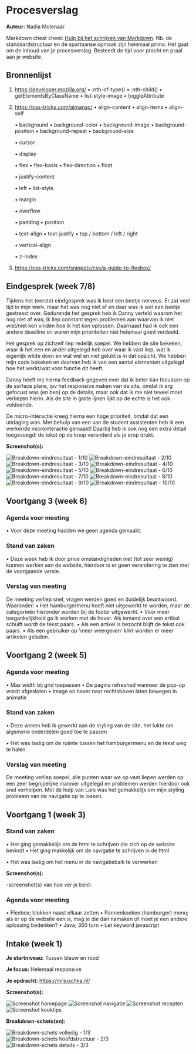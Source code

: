 # Procesverslag
**Auteur:** Nadia Molenaar

Markdown cheat cheet: [Hulp bij het schrijven van Markdown](https://github.com/adam-p/markdown-here/wiki/Markdown-Cheatsheet). Nb. de standaardstructuur en de spartaanse opmaak zijn helemaal prima. Het gaat om de inhoud van je procesverslag. Besteedt de tijd voor pracht en praal aan je website.



## Bronnenlijst
1. https://developer.mozilla.org/
      • :nth-of-type()
      • :nth-child()
      • getElementsByClassName
      • list-style-image 
      • toggleAttribute
      
2. https://css-tricks.com/almanac/ 
      • align-content
      • align-items
      • align-self
      
      • background
      • background-color
      • background-image
      • background-position
      • background-repeat
      • background-size
      
      • cursor
      
      • display
      
      • flex
      • flex-basis
      • flex-direction
      • float
      
      • justify-content
      
      • left
      • list-style
      
      • margin
      
      • overflow
      
      • padding
      • position
      
      • text-align
      • text-justify
      • top / bottom / left / right
      
      • vertical-align
      
      • z-index
      
3. https://css-tricks.com/snippets/css/a-guide-to-flexbox/

## Eindgesprek (week 7/8)

Tijdens het (eerste) eindgesprek was ik best een beetje nerveus. Er zat veel tijd in mijn werk, maar het was nog niet af en daar was ik wel een beetje gestresst over. Gedurende het gesprek heb ik Danny verteld waarom het nog niet af was; ik liep constant tegen problemen aan waarvan ik niet wist/niet kon vinden hoe ik het kon oplossen. Daarnaast had ik ook een andere deadline en waren mijn prioriteiten niet helemaal goed verdeeld. 

Het gesprek op zichzelf liep redelijk soepel. We hebben de site bekeken, waar ik het een en ander uitgelegd heb over waar ik vast liep, wat ik eigenlijk wilde doen en wat wel en niet gelukt is in dat opzicht. We hebben mijn code bekeken en daarvan heb ik van een aantal elementen uitgelegd hoe het werkt/wat voor functie dit heeft. 

Danny heeft mij hierna feedback gegeven over dat ik beter kan focussen op de surface plane, ipv het responsive maken van de site, omdat ik erg gefocust was (en ben) op de details, maar ook dat ik me niet teveel moet verliezen hierin. Als de site in grote lijnen lijkt op de echte is het ook voldoende. 

De micro-interactie kreeg hierna een hoge prioriteit, omdat dat een uitdaging was. Met behulp van een van de student assistenten heb ik een werkende microinteractie gemaakt! Daarbij heb ik ook nog een extra detail toegevoegd: de tekst op de knop veranderd als je erop drukt. 


**Screenshot(s):**

![Breakdown-eindresultaat - 1/10](images/breakdown/breakdown-1.png)
![Breakdown-eindresultaat - 2/10](images/breakdown/breakdown-2.png)
![Breakdown-eindresultaat - 3/10](images/breakdown/breakdown-3.png)
![Breakdown-eindresultaat - 4/10](images/breakdown/breakdown-4.png)
![Breakdown-eindresultaat - 5/10](images/breakdown/breakdown-5.png)
![Breakdown-eindresultaat - 6/10](images/breakdown/breakdown-6.png)
![Breakdown-eindresultaat - 7/10](images/breakdown/breakdown-7.png)
![Breakdown-eindresultaat - 8/10](images/breakdown/breakdown-8.png)
![Breakdown-eindresultaat - 9/10](images/breakdown/breakdown-9.png)
![Breakdown-eindresultaat - 10/10](images/breakdown/breakdown-10.png)

## Voortgang 3 (week 6)

### Agenda voor meeting

  • Voor deze meeting hadden we geen agenda gemaakt. 

### Stand van zaken

  • Deze week heb ik door prive omstandigheden niet (tot zeer weinig) kunnen werken aan de website, hierdoor is er geen verandering te zien met de voorgaande versie.

### Verslag van meeting
De meeting verliep snel, vragen werden goed en duidelijk beantwoord. Waaronder:
  • Het hamburgermenu hoeft niet uitgewerkt te worden, maar de categorieën hieronder worden bij de footer uitgewerkt.
  • Voor meer toegankelijkheid ga ik werken met de hover. Als iemand over een artikel schuift wordt de tekst paars.
  • Als een artikel is bezocht blijft de tekst ook paars. 
  • Als een gebruiker op 'meer weergeven' klikt worden er meer artikelen geladen.



## Voortgang 2 (week 5)

### Agenda voor meeting

  • Max width bij grid toepassen
  • De pagina refreshed wanneer de pop-up wordt afgesloten
  • Image on hover naar rechtsboven laten bewegen in animatie

### Stand van zaken

  • Deze weken heb ik gewerkt aan de styling van de site, het lukte om algemene onderdelen goed toe te  passen
  
  • Het was lastig om de ruimte tussen het hamburgermenu en de tekst weg te halen. 

### Verslag van meeting
De meeting verliep soepel, alle punten waar we op vast liepen werden op een zeer begrijpelijke mannier uitgelegd en problemen werden hierdoor ook snel verholpen. Met de hulp van Lars was het gemakkelijk om mijn styling probleem van de navigatie op te lossen.



## Voortgang 1 (week 3)

### Stand van zaken

  • Het ging gemakkelijk om de html te schrijven die zich op de website bevindt
  • Het ging makkelijk om de navigatie te schrijven in de html
  
  • Het was lastig om het menu in de navigatiebalk te verwerken

**Screenshot(s):**

-screenshot(s) van hoe ver je bent-

### Agenda voor meeting

  • Flexbox; blokken naast elkaar zetten
  • Pannenkoeken (hamburger) menu; als er op de website een is, mag je die dan namaken of moet je een andere oplossing bedenken?
  • Java; 360 turn
  • Let keyword javascript



## Intake (week 1)

**Je startniveau:** Tussen blauw en rood

**Je focus:** Helemaal responsive

**Je opdracht:** https://miljuschka.nl/

**Screenshot(s):**

![Screenshot homepage](images/1-homepage.png)
![Screenshot navigatie](images/2-navigatie.png)
![Screenshot recepten](images/3-recepten.png)
![Screenshot kooktips](images/4-kooktips.png)

**Breakdown-schets(en):**

![Breakdown-schets volledig - 1/3](images/1-breakdown.jpg)
![Breakdown-schets hoofdstructuur - 2/3](images/2-breakdown.jpg)
![Breakdown-schets details - 3/3](images/3-breakdown.jpg)
